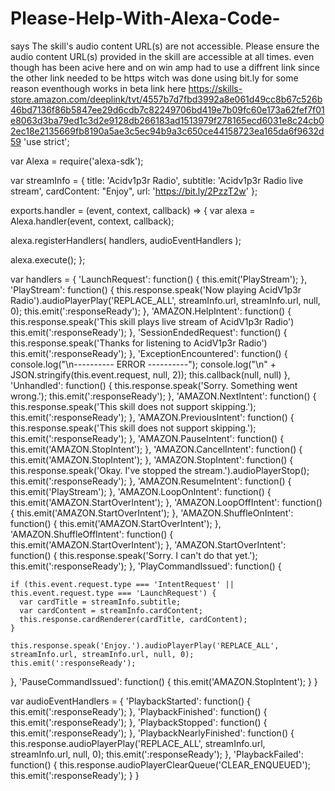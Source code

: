 # Please-Help-With-Alexa-Code-
says The skill's audio content URL(s) are not accessible. Please ensure the audio content URL(s) provided in the skill are accessible at all times. even though has been acive here and on win amp had to use a diffrent link since the other link needed to be https witch was done using bit.ly
for some reason eventhough works in beta link here
https://skills-store.amazon.com/deeplink/tvt/4557b7d7fbd3992a8e061d49cc8b67c526b46bd7136f86b5847ee29d6cdb7c82249706bd419e7b09fc60e173a62fef7f01e8063d3ba79ed1c3d2e9128db266183ad1513979f278165ecd6031e8c24cb02ec18e2135669fb8190a5ae3c5ec94b9a3c650ce44158723ea165da6f9632d59
'use strict';

var Alexa = require('alexa-sdk');

var streamInfo = {
  title: 'Acidv1p3r Radio',
  subtitle: 'Acidv1p3r Radio live stream',
  cardContent: "Enjoy",
  url: 'https://bit.ly/2PzzT2w'
};

exports.handler = (event, context, callback) => {
  var alexa = Alexa.handler(event, context, callback);

  alexa.registerHandlers(
    handlers,
    audioEventHandlers
  );

  alexa.execute();
};

var handlers = {
  'LaunchRequest': function() {
    this.emit('PlayStream');
  },
  'PlayStream': function() {
    this.response.speak('Now playing AcidV1p3r Radio').audioPlayerPlay('REPLACE_ALL', streamInfo.url, streamInfo.url, null, 0);
    this.emit(':responseReady');
  },
  'AMAZON.HelpIntent': function() {
    this.response.speak('This skill plays live stream of AcidV1p3r Radio')
    this.emit(':responseReady');
  },
  'SessionEndedRequest': function() {
    this.response.speak('Thanks for listening to AcidV1p3r Radio')
    this.emit(':responseReady');
  },
  'ExceptionEncountered': function() {
    console.log("\n---------- ERROR ----------");
    console.log("\n" + JSON.stringify(this.event.request, null, 2));
    this.callback(null, null)
  },
  'Unhandled': function() {
    this.response.speak('Sorry. Something went wrong.');
    this.emit(':responseReady');
  },
  'AMAZON.NextIntent': function() {
    this.response.speak('This skill does not support skipping.');
    this.emit(':responseReady');
  },
  'AMAZON.PreviousIntent': function() {
    this.response.speak('This skill does not support skipping.');
    this.emit(':responseReady');
  },
  'AMAZON.PauseIntent': function() {
    this.emit('AMAZON.StopIntent');
  },
  'AMAZON.CancelIntent': function() {
    this.emit('AMAZON.StopIntent');
  },
  'AMAZON.StopIntent': function() {
    this.response.speak('Okay. I\'ve stopped the stream.').audioPlayerStop();
    this.emit(':responseReady');
  },
  'AMAZON.ResumeIntent': function() {
    this.emit('PlayStream');
  },
  'AMAZON.LoopOnIntent': function() {
    this.emit('AMAZON.StartOverIntent');
  },
  'AMAZON.LoopOffIntent': function() {
    this.emit('AMAZON.StartOverIntent');
  },
  'AMAZON.ShuffleOnIntent': function() {
    this.emit('AMAZON.StartOverIntent');
  },
  'AMAZON.ShuffleOffIntent': function() {
    this.emit('AMAZON.StartOverIntent');
  },
  'AMAZON.StartOverIntent': function() {
    this.response.speak('Sorry. I can\'t do that yet.');
    this.emit(':responseReady');
  },
  'PlayCommandIssued': function() {

    if (this.event.request.type === 'IntentRequest' || this.event.request.type === 'LaunchRequest') {
      var cardTitle = streamInfo.subtitle;
      var cardContent = streamInfo.cardContent;
      this.response.cardRenderer(cardTitle, cardContent);
    }

    this.response.speak('Enjoy.').audioPlayerPlay('REPLACE_ALL', streamInfo.url, streamInfo.url, null, 0);
    this.emit(':responseReady');
  },
  'PauseCommandIssued': function() {
    this.emit('AMAZON.StopIntent');
  }
}

var audioEventHandlers = {
  'PlaybackStarted': function() {
    this.emit(':responseReady');
  },
  'PlaybackFinished': function() {
    this.emit(':responseReady');
  },
  'PlaybackStopped': function() {
    this.emit(':responseReady');
  },
  'PlaybackNearlyFinished': function() {
    this.response.audioPlayerPlay('REPLACE_ALL', streamInfo.url, streamInfo.url, null, 0);
    this.emit(':responseReady');
  },
  'PlaybackFailed': function() {
    this.response.audioPlayerClearQueue('CLEAR_ENQUEUED');
    this.emit(':responseReady');
  }
}
